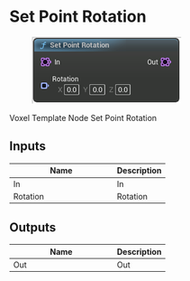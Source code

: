 # Set Point Rotation

<div align="left" data-full-width="false">

<figure><img src="Set_Point_Rotation.png" alt=""><figcaption></figcaption></figure>

</div>

Voxel Template Node Set Point Rotation

## Inputs

<table>
<thead><tr><th width="170">Name</th><th>Description</th></tr></thead>
<tbody>
<tr><td>In</td><td>In</td></tr>
<tr><td>Rotation</td><td>Rotation</td></tr>
</tbody>
</table>

## Outputs

<table>
<thead><tr><th width="170">Name</th><th>Description</th></tr></thead>
<tbody>
<tr><td>Out</td><td>Out</td></tr>
</tbody>
</table>